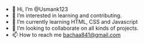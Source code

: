 - 👋 Hi, I’m @Usmank123
- 👀 I’m interested in learning and contributing.
- 🌱 I’m currently learning HTML, CSS and Javascript
- 💞️ I’m looking to collaborate on all kinds of projects.
- 📫 How to reach me bachaa841@gmail.com

<!---
Usmank123/Usmank123 is a ✨ special ✨ repository because its `README.md` (this file) appears on your GitHub profile.
You can click the Preview link to take a look at your changes.
--->
